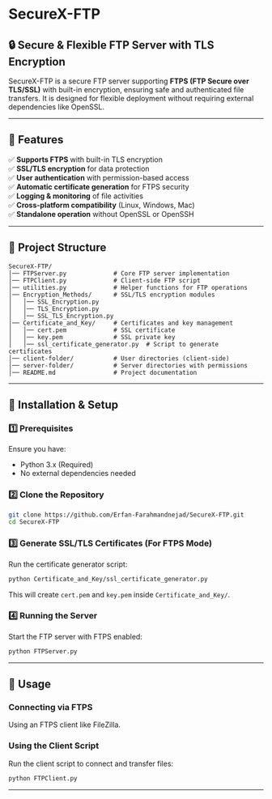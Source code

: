 # SecureX-FTP

## 🔒 Secure & Flexible FTP Server with TLS Encryption
SecureX-FTP is a secure FTP server supporting **FTPS (FTP Secure over TLS/SSL)** with built-in encryption, ensuring safe and authenticated file transfers. It is designed for flexible deployment without requiring external dependencies like OpenSSL.

---

## 🚀 Features
✅ **Supports FTPS** with built-in TLS encryption  
✅ **SSL/TLS encryption** for data protection  
✅ **User authentication** with permission-based access  
✅ **Automatic certificate generation** for FTPS security  
✅ **Logging & monitoring** of file activities  
✅ **Cross-platform compatibility** (Linux, Windows, Mac)  
✅ **Standalone operation** without OpenSSL or OpenSSH  

---

## 📁 Project Structure
```
SecureX-FTP/
│── FTPServer.py             # Core FTP server implementation
│── FTPClient.py             # Client-side FTP script
│── utilities.py             # Helper functions for FTP operations
│── Encryption_Methods/      # SSL/TLS encryption modules
│   │── SSL_Encryption.py
│   │── TLS_Encryption.py
│   │── SSL_TLS_Encryption.py
│── Certificate_and_Key/     # Certificates and key management
│   │── cert.pem             # SSL certificate
│   │── key.pem              # SSL private key
│   │── ssl_certificate_generator.py  # Script to generate certificates
│── client-folder/           # User directories (client-side)
│── server-folder/           # Server directories with permissions
│── README.md                # Project documentation
```

---

## 🔧 Installation & Setup

### **1️⃣ Prerequisites**
Ensure you have:
- Python 3.x (Required)
- No external dependencies needed

### **2️⃣ Clone the Repository**
```bash
git clone https://github.com/Erfan-Farahmandnejad/SecureX-FTP.git
cd SecureX-FTP
```

### **3️⃣ Generate SSL/TLS Certificates (For FTPS Mode)**
Run the certificate generator script:
```bash
python Certificate_and_Key/ssl_certificate_generator.py
```
This will create `cert.pem` and `key.pem` inside `Certificate_and_Key/`.

### **4️⃣ Running the Server**
Start the FTP server with FTPS enabled:
```bash
python FTPServer.py
```

---

## 📌 Usage

### **Connecting via FTPS**
Using an FTPS client like FileZilla.

### **Using the Client Script**
Run the client script to connect and transfer files:
```bash
python FTPClient.py
```

---
